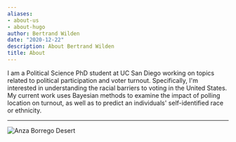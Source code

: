 ```yaml
---
aliases:
- about-us
- about-hugo
author: Bertrand Wilden
date: "2020-12-22"
description: About Bertrand Wilden
title: About
---
```


I am a Political Science PhD student at UC San Diego working on topics related to political participation and voter turnout. Specifically, I'm interested in understanding the racial barriers to voting in the United States. My current work uses Bayesian methods to examine the impact of polling location on turnout, as well as to predict an individuals' self-identified race or ethnicity.

------------------------------------------------------------------------

![Anza Borrego Desert](/images/anza-borrego.jpeg "Anza Borrego Desert")
